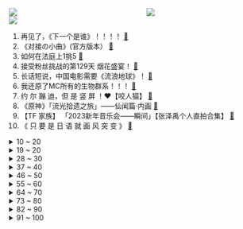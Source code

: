 <div >
	<a style="float:left;width:55%;" href = "https://github.com/anuraghazra/github-readme-stats">
	 <img src = "https://github-readme-stats.vercel.app/api?username=iuuuuuaena&theme=buefy&show_icons=true"/>
	</a>
	<a  style="float:right;width:45%" href = "https://github.com/anuraghazra/github-readme-stats">
	 <img  src="https://github-readme-stats.vercel.app/api/top-langs/?username=anuraghazra&layout=compact"/>
	</a>
	</div>

[![](https://img.shields.io/badge/jxd-@jxdgogogo.xyz-yellowgreen.svg)](https://www.jxdgogogo.xyz)<br>
1. 再见了，《下一个是谁》！！！！ [:link:](//www.bilibili.com/video/BV1TT41117DK) <br>
2. 《对接の小曲》(官方版本） [:link:](//www.bilibili.com/video/BV1Q34y1Z7Hg) <br>
3. 如何在法庭上1挑5 [:link:](//www.bilibili.com/video/BV1eP4y1z77B) <br>
4. 接受粉丝挑战的第129天 烟花盛宴！ [:link:](//www.bilibili.com/video/BV1eA411k7FF) <br>
5. 长话短说，中国电影需要《流浪地球》！ [:link:](//www.bilibili.com/video/BV1Hv4y167Ge) <br>
6. 我还原了MC所有的生物群系！！！ [:link:](//www.bilibili.com/video/BV1F8411G7dN) <br>
7. 约 尔 蹦 迪，但 是 竖 屏 ！❤️【咬人猫】 [:link:](//www.bilibili.com/video/BV1GR4y1h7M8) <br>
8. 《原神》「流光拾遗之旅」——仙闻篇·内画 [:link:](//www.bilibili.com/video/BV1FY411Q7MX) <br>
9. 【TF 家族】 「2023新年音乐会——瞬间」【张泽禹个人直拍合集】 [:link:](//www.bilibili.com/video/BV1hd4y1H7b5) <br>
10. 《 只 要 是 日 语 就 画 风 突 变 》 [:link:](//www.bilibili.com/video/BV1sy4y197eV) <br>
<details>
<summary>10 ~ 20</summary>

11. 销冠大年初五才回老家，回家的路上还是没忍住啊。。。 [:link:](//www.bilibili.com/video/BV1bv4y1k75m) <br>
12. 骑行东北意外受伤，善良阿姨拉我去家里休养，在冰雪北国感受人间温情 [:link:](//www.bilibili.com/video/BV1hs4y147jq) <br>
13. 有多少人注意到：他嘴角有根本擦不干净的血迹 [:link:](//www.bilibili.com/video/BV1S3411R7CC) <br>
14. 医生问我是怎么做到冻伤又被烫伤的…… [:link:](//www.bilibili.com/video/BV1EM411B7n8) <br>
15. 我被黑了！！！洗不清了 [:link:](//www.bilibili.com/video/BV1bT411y7vi) <br>
16. 一部电影时间看完火影忍者！史上最全时间线整理！ [:link:](//www.bilibili.com/video/BV1sx4y1M7dT) <br>
17. 开局氪6000！拿下星海瓶！从冤种开始的一念逍遥#1 [:link:](//www.bilibili.com/video/BV1DR4y1h7Lc) <br>
18. 为什么有的人看起来一般，却不缺对象？大格局脱单指南！ [:link:](//www.bilibili.com/video/BV1uG4y1Q7QU) <br>
19. 圈子不同别硬融… [:link:](//www.bilibili.com/video/BV1QT411y7an) <br>
</details>
<details>
<summary>19 ~ 20</summary>

20. 我的世界：一颗心一格物品栏！该怎样生存呢？ [:link:](//www.bilibili.com/video/BV1Hy4y19783) <br>
21. 现在的小孩子到底有什么烦恼啊 [:link:](//www.bilibili.com/video/BV1mP4y1z78e) <br>
22. 如果《流浪地球2》没能拿下春节档票房冠军，那将是中国电影历史上的耻辱 [:link:](//www.bilibili.com/video/BV1pT411y7fd) <br>
23. 向世界说“不”，一票否决权究竟有多香？ [:link:](//www.bilibili.com/video/BV18G4y1w7eL) <br>
24. 深度解析《流浪地球2》这是中国科幻迈向世界的一大步！ [:link:](//www.bilibili.com/video/BV1X8411w7mJ) <br>
25. 《花开忘忧》动画版MV [:link:](//www.bilibili.com/video/BV17d4y1W7AQ) <br>
26. 受不了了，小学生土味笑到抽搐！！！ [:link:](//www.bilibili.com/video/BV1wy4y1R7zL) <br>
27. 当年男演员没削尖下巴，也没把自己饿成瘦猴子 [:link:](//www.bilibili.com/video/BV1sT411f7PN) <br>
28. 挺直腰杆，站起来！流浪地球2对中国电影有何意义？【无剧透深度解析】 [:link:](//www.bilibili.com/video/BV1eA411d77h) <br>
</details>
<details>
<summary>28 ~ 30</summary>

29. 2023年H萌贺年纪 属于你我的二次元春晚 [:link:](//www.bilibili.com/video/BV1yT411f7Eb) <br>
30. 这个游戏一定要拉着你的朋友一起玩 [:link:](//www.bilibili.com/video/BV1NM411B7fs) <br>
31. 花2000块买台车！可以环游中国？ [:link:](//www.bilibili.com/video/BV1K8411A7q4) <br>
32. 【半佛】烟花市场的疯狂与混乱 [:link:](//www.bilibili.com/video/BV1jd4y1W7Ev) <br>
33. 紧张刺激的上天之路！ [:link:](//www.bilibili.com/video/BV1iD4y1E7Ty) <br>
34. 有两把刷子，但没毛【Theshy的奇妙冒险06】 [:link:](//www.bilibili.com/video/BV1RP4y1z7QC) <br>
35. 盘古：把你刀没收了 [:link:](//www.bilibili.com/video/BV1Ds4y1x7gL) <br>
36. 她威胁到我了！ [:link:](//www.bilibili.com/video/BV1As4y147ic) <br>
37. 超豪华中式国宴年夜饭震惊芬兰家人一整年！十八道菜彻底撑晕在现场！新汉服狂拍照停不下来！芬兰家人各展神通上演联欢晚会！ [:link:](//www.bilibili.com/video/BV1Jv4y1k7Fq) <br>
</details>
<details>
<summary>37 ~ 40</summary>

38. 顺手牵羊之学以致用 [:link:](//www.bilibili.com/video/BV1HT411f7Pr) <br>
39. 【原神幼儿园】小孩们有团子吃，但是掉地上了，继续哭哭 [:link:](//www.bilibili.com/video/BV1cs4y147x2) <br>
40. 老外都不会挑水果，好不好吃只能凭运气，他那个朋友就离谱，哈哈哈哈哈 [:link:](//www.bilibili.com/video/BV1kG4y1Q7vP) <br>
41. 上须弥、下地府、飞洞天《黑神话：悟空》新地图、新敌人分析（非拜年解读） [:link:](//www.bilibili.com/video/BV1CP4y1z71K) <br>
42. 我最喜欢吃汉堡嗝儿了！ [:link:](//www.bilibili.com/video/BV1Ts4y147Jj) <br>
43. 救命! 是妈之恶魔 [:link:](//www.bilibili.com/video/BV1K84y177Am) <br>
44. 🔥大 肠 侠🔥 [:link:](//www.bilibili.com/video/BV113411R78m) <br>
45. “充电器一拔，又是一年…” [:link:](//www.bilibili.com/video/BV1Lx4y177ip) <br>
46. 家里人支持我穿cos服过年聚会是一种什么体验？ [:link:](//www.bilibili.com/video/BV1TG4y1Q7Bw) <br>
</details>
<details>
<summary>46 ~ 50</summary>

47. 你小子必须发财听到没 [:link:](//www.bilibili.com/video/BV1KR4y1Y7JT) <br>
48. 被领养的女孩长大了 见证生命的成长。 [:link:](//www.bilibili.com/video/BV17P4y1z7wh) <br>
49. 成年人的崩溃 往往只在一瞬间 [:link:](//www.bilibili.com/video/BV1aT411y7iL) <br>
50. 原魔演唱会 [:link:](//www.bilibili.com/video/BV1xP4y1z7rT) <br>
51. 终极预测！《狂飙》开篇7分钟，已经暗示了剧情走向和最终Boss [:link:](//www.bilibili.com/video/BV1324y1z73m) <br>
52. 糟了！掉到漏洞里了！ [:link:](//www.bilibili.com/video/BV1vY4y1R7q7) <br>
53. 我的世界：盔甲史诗级更新，更好看，但升级也更难了？ [:link:](//www.bilibili.com/video/BV1bx4y1M7da) <br>
54. 操作者 暴乱者 始作俑者 [:link:](//www.bilibili.com/video/BV1AY41197Bw) <br>
55. 法师大战 我的世界永恒的MC生存 二周目EP8 [:link:](//www.bilibili.com/video/BV1fT411y7up) <br>
</details>
<details>
<summary>55 ~ 60</summary>

56. 当你把一个技能练到极致的时候 [:link:](//www.bilibili.com/video/BV19d4y1W7uf) <br>
57. 怎样在游戏里分辨中国狙击手？ [:link:](//www.bilibili.com/video/BV1SD4y1n7su) <br>
58. 【外挂风云】外挂向绿色玩家宣战！史上最大外挂赛博战争详情解读 [:link:](//www.bilibili.com/video/BV1ps4y1479R) <br>
59. 脸不疼？硬撑罢了！2022年度动画打脸大总结！【泛式】 [:link:](//www.bilibili.com/video/BV1QM411q73e) <br>
60. 【年后减肚腩必备】暴食后身材恢复|高热量消耗|大体重减肥|走走而已 [:link:](//www.bilibili.com/video/BV1fd4y1p74f) <br>
61. 这游戏是让你这么玩的？ [:link:](//www.bilibili.com/video/BV1gR4y1h7rx) <br>
62. 深度|| 高平陵之变，家贼祖师爷的“换房本”教科书，中国史的“蛇吞象”天花板 [:link:](//www.bilibili.com/video/BV1WA411k73z) <br>
63. 毫无底线！试玩盗版地铁跑酷，建议下架！ [:link:](//www.bilibili.com/video/BV1m34y1Z7ET) <br>
64. 985学长带你提前走一遍，紧张刺激的高三下学期 [:link:](//www.bilibili.com/video/BV1F8411A7gx) <br>
</details>
<details>
<summary>64 ~ 70</summary>

65. ⚡本 草 肛 目⚡ [:link:](//www.bilibili.com/video/BV1Z3411R7o9) <br>
66. 小紧张的虫虫私下最爱哪家餐厅？接地气的爆辣土菜馆，下饭一绝！ [:link:](//www.bilibili.com/video/BV1od4y1V76A) <br>
67. 阿里嘎多美羊羊桑 [:link:](//www.bilibili.com/video/BV1iP4y1z7Jd) <br>
68. 新人，视频是这么剪吗 [:link:](//www.bilibili.com/video/BV1BY411D7h3) <br>
69. 快拿这个视频去诈骗你们化学老师 [:link:](//www.bilibili.com/video/BV1nG4y197jd) <br>
70. 跌破眼镜！99%人不知道的童年冷知识！ [:link:](//www.bilibili.com/video/BV1UM411t7Jn) <br>
71. 满配唐僧误入大观园 [:link:](//www.bilibili.com/video/BV13841137WS) <br>
72. 上海京彩火锅半自助，9分钟加长版，全程高能！服务员剥虾剥到手抽筋！ [:link:](//www.bilibili.com/video/BV1JG4y1Q7zf) <br>
73. 过年回村，随机帮一位粉丝完成换头心愿 [:link:](//www.bilibili.com/video/BV1Ps4y147ci) <br>
</details>
<details>
<summary>73 ~ 80</summary>

74. 十 转 大 肠 [:link:](//www.bilibili.com/video/BV1r24y1z7k5) <br>
75. 高考700分年夜饭都在我头上吃 [:link:](//www.bilibili.com/video/BV1cv4y1k7g2) <br>
76. 大庆赶海，退潮后发现一根大海葵藏在沙中，挖出来比胳膊还长 [:link:](//www.bilibili.com/video/BV1mA411k7TS) <br>
77. 这张天天“过目就忘”的封面图片，是在什么时候拍摄的？来听听地理分析！ [:link:](//www.bilibili.com/video/BV1vM411q7Ji) <br>
78. 可能是最壕的自助餐？燕窝龙虾大闸蟹不限量！能吃回本吗？ [:link:](//www.bilibili.com/video/BV1Ay4y1R7xQ) <br>
79. 这些删减内容，能让你大学躺赢。 [:link:](//www.bilibili.com/video/BV12R4y187rY) <br>
80. 【全网最完整】小胖挑战九转大肠 评委尝后咬牙切齿 小胖高呼“值了” [:link:](//www.bilibili.com/video/BV15T411f7WE) <br>
81. 鼠鼠文学是什么梗【梗指南】 [:link:](//www.bilibili.com/video/BV17D4y1J7v2) <br>
82. 为了恭迎伍六七第四季开播，我交了一个四年没人交的作业 [:link:](//www.bilibili.com/video/BV1gv4y1k7B2) <br>
</details>
<details>
<summary>82 ~ 90</summary>

83. 21天挑战站立有氧运动+腹肌现显，无跳跃！适合体能恢复、大体重、腹部顽固脂肪的伙伴 [:link:](//www.bilibili.com/video/BV1AM4y197dT) <br>
84. 炸裂伏笔！《流浪地球2》的第四条故事线-主角550W-M0SS [:link:](//www.bilibili.com/video/BV1h24y1r7Kh) <br>
85. 好家伙！新果富市来了！！！！#1 [:link:](//www.bilibili.com/video/BV1GP4y167EJ) <br>
86. 【奇响天外】【十四人合唱】《一梦千宵》原神翻唱 [:link:](//www.bilibili.com/video/BV1x24y1a7LB) <br>
87. 害怕高一下开学考？和一数一起实战试卷！ [:link:](//www.bilibili.com/video/BV13D4y1J7a2) <br>
88. 23岁$千万富豪给青年人的17条建议｜Iman Gadzhi [:link:](//www.bilibili.com/video/BV1ET411y7Hk) <br>
89. 小猫咪脾气测试（地！狱！版！） [:link:](//www.bilibili.com/video/BV1i24y1z7GU) <br>
90. 《流浪地球2》首映海外评论如何？ [:link:](//www.bilibili.com/video/BV16Y411D7Nr) <br>
91. 4399游戏策划彻底放飞自我了！现在射击游戏直接变成一刀99999了？ [:link:](//www.bilibili.com/video/BV1424y1r7BU) <br>
</details>
<details>
<summary>91 ~ 100</summary>

92. 极地对决！冰天雪地中的「竞技求生！」？！ [:link:](//www.bilibili.com/video/BV1UR4y1h73w) <br>
93. 关键时刻还得是我凯哥. [:link:](//www.bilibili.com/video/BV1cG4y1X71s) <br>
94. 卡哇伊！ [:link:](//www.bilibili.com/video/BV19Y4y1o7dA) <br>
95. 【原神】全角色普攻位移距离一览 [截至3.4] [:link:](//www.bilibili.com/video/BV12s4y147fE) <br>
96. 短视频百万粉丝博主推荐的网红零食，都是些什么东西？？？ [:link:](//www.bilibili.com/video/BV1LP4y1r77H) <br>
97. 灶：你们是懂烤红薯的 [:link:](//www.bilibili.com/video/BV1cD4y1J7S3) <br>
98. 斗虫没赢过，吹牛没输过，但是...【这下不得不玩原神了...】【荒泷一斗】【4K 60】 [:link:](//www.bilibili.com/video/BV1A8411A7oa) <br>
99. 这九个网站，下载全网99%的学术文献和期刊！ [:link:](//www.bilibili.com/video/BV1KM4y1978C) <br>
100. 一月新番:男人开局与天花板级魔兽契约,却不料反倒成了奴才 [:link:](//www.bilibili.com/video/BV17Y4y1o7cH) <br>
</details>
